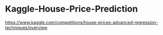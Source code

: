 # Kaggle-House-Price-Prediction
https://www.kaggle.com/competitions/house-prices-advanced-regression-techniques/overview

